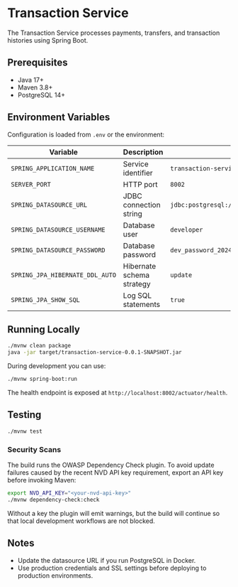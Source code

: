# Transaction Service

The Transaction Service processes payments, transfers, and transaction histories using Spring Boot.

## Prerequisites

- Java 17+
- Maven 3.8+
- PostgreSQL 14+

## Environment Variables

Configuration is loaded from `.env` or the environment:

| Variable | Description | Default |
| --- | --- | --- |
| `SPRING_APPLICATION_NAME` | Service identifier | `transaction-service` |
| `SERVER_PORT` | HTTP port | `8002` |
| `SPRING_DATASOURCE_URL` | JDBC connection string | `jdbc:postgresql://localhost:5432/transaction_service_dev` |
| `SPRING_DATASOURCE_USERNAME` | Database user | `developer` |
| `SPRING_DATASOURCE_PASSWORD` | Database password | `dev_password_2024!` |
| `SPRING_JPA_HIBERNATE_DDL_AUTO` | Hibernate schema strategy | `update` |
| `SPRING_JPA_SHOW_SQL` | Log SQL statements | `true` |

## Running Locally

```bash
./mvnw clean package
java -jar target/transaction-service-0.0.1-SNAPSHOT.jar
```

During development you can use:

```bash
./mvnw spring-boot:run
```

The health endpoint is exposed at `http://localhost:8002/actuator/health`.

## Testing

```bash
./mvnw test
```

### Security Scans

The build runs the OWASP Dependency Check plugin. To avoid update failures caused by the
recent NVD API key requirement, export an API key before invoking Maven:

```bash
export NVD_API_KEY="<your-nvd-api-key>"
./mvnw dependency-check:check
```

Without a key the plugin will emit warnings, but the build will continue so that local
development workflows are not blocked.

## Notes

- Update the datasource URL if you run PostgreSQL in Docker.
- Use production credentials and SSL settings before deploying to production environments.
